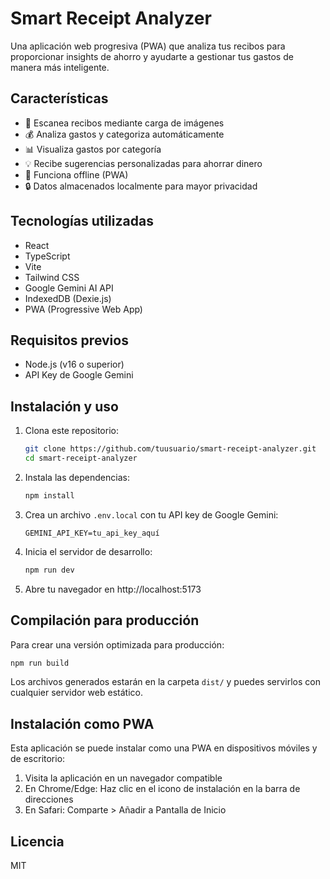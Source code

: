 # Smart Receipt Analyzer

Una aplicación web progresiva (PWA) que analiza tus recibos para proporcionar insights de ahorro y ayudarte a gestionar tus gastos de manera más inteligente.

## Características

- 📸 Escanea recibos mediante carga de imágenes
- 💰 Analiza gastos y categoriza automáticamente
- 📊 Visualiza gastos por categoría
- 💡 Recibe sugerencias personalizadas para ahorrar dinero
- 🔄 Funciona offline (PWA)
- 🔒 Datos almacenados localmente para mayor privacidad

## Tecnologías utilizadas

- React
- TypeScript
- Vite
- Tailwind CSS
- Google Gemini AI API
- IndexedDB (Dexie.js)
- PWA (Progressive Web App)

## Requisitos previos

- Node.js (v16 o superior)
- API Key de Google Gemini

## Instalación y uso

1. Clona este repositorio:
   ```bash
   git clone https://github.com/tuusuario/smart-receipt-analyzer.git
   cd smart-receipt-analyzer
   ```

2. Instala las dependencias:
   ```bash
   npm install
   ```

3. Crea un archivo `.env.local` con tu API key de Google Gemini:
   ```
   GEMINI_API_KEY=tu_api_key_aquí
   ```

4. Inicia el servidor de desarrollo:
   ```bash
   npm run dev
   ```

5. Abre tu navegador en http://localhost:5173

## Compilación para producción

Para crear una versión optimizada para producción:

```bash
npm run build
```

Los archivos generados estarán en la carpeta `dist/` y puedes servirlos con cualquier servidor web estático.

## Instalación como PWA

Esta aplicación se puede instalar como una PWA en dispositivos móviles y de escritorio:

1. Visita la aplicación en un navegador compatible
2. En Chrome/Edge: Haz clic en el icono de instalación en la barra de direcciones
3. En Safari: Comparte > Añadir a Pantalla de Inicio

## Licencia

MIT
